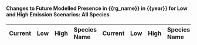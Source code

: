 

#### Changes to Future Modelled Presence in {{rg_name}} in {{year}} for Low and High Emission Scenarios: All Species

| Current | Low | High | Species Name | Current | Low | High | Species Name |
|:-------:|:---:|:----:|:-------------|:-------:|:---:|:----:|:-------------|
